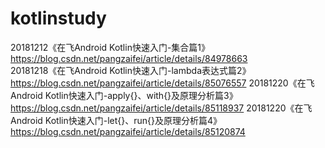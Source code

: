 # kotlinstudy
20181212《在飞Android Kotlin快速入门-集合篇1》https://blog.csdn.net/pangzaifei/article/details/84978663 </br>
20181218《在飞Android Kotlin快速入门-lambda表达式篇2》https://blog.csdn.net/pangzaifei/article/details/85076557
20181220《在飞Android Kotlin快速入门-apply{}、with{}及原理分析篇3》https://blog.csdn.net/pangzaifei/article/details/85118937
20181220《在飞Android Kotlin快速入门-let{}、run{}及原理分析篇4》https://blog.csdn.net/pangzaifei/article/details/85120874

